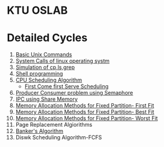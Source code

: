 # KTU OSLAB 

# Detailed Cycles
1. [Basic Unix Commands](https://github.com/karthikgkumar/OSlab/tree/main/cycle1)
2. [System Calls of linux operating systm](https://github.com/karthikgkumar/OSlab/tree/main/cycle1)
3. [Simulation of cp,ls,grep](https://github.com/karthikgkumar/OSlab/tree/main/cycle1)
4. [Shell programming](https://github.com/karthikgkumar/OSlab/tree/main/cycle1)
5. [CPU Scheduling Algorithm](https://github.com/karthikgkumar/OSlab/tree/main/cycle2)
    - [First Come first Serve Scheduling](https://github.com/karthikgkumar/OSlab/blob/main/cycle2/fcfs.c)
6. [Producer Consumer problem using Semaphore](https://github.com/karthikgkumar/OSlab/blob/main/cycle6/producer_consumer.c)
7. [IPC using Share Memory](https://github.com/karthikgkumar/OSlab/tree/main/cycle4)
8. [Memory Allocation Methods for Fixed Partition- First Fit](https://github.com/karthikgkumar/OSlab/blob/main/cycle5/first_fit.c)
9. [Memory Allocation Methods for Fixed Partition- Best Fit ](https://github.com/karthikgkumar/OSlab/blob/main/cycle5/best_fit.c)
10. [Memory Allocation Methods for Fixed Partition- Worst Fit](https://github.com/karthikgkumar/OSlab/blob/main/cycle5/worst_fit.c)
11. Page Replacement Algiorithms
12. [Banker's Algorithm](https://github.com/karthikgkumar/OSlab/blob/main/cycle7/banker.c)
13. Diswk Scheduling Algorithm-FCFS 